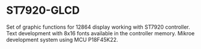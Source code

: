 # ST7920-GLCD
Set of graphic functions for 12864 display working with ST7920 controller. Text development with 8x16 fonts available in the controller memory. Mikroe development system using MCU P18F45K22.
